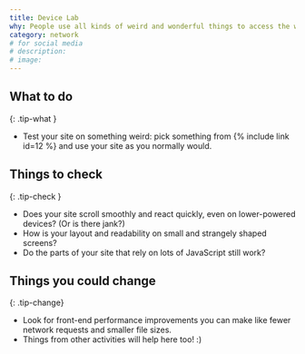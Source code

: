 ```yaml
---
title: Device Lab
why: People use all kinds of weird and wonderful things to access the web. The devices in the lab are good to test on for their own sake, but also act as good proxies for new tech that sometimes acts like old tech (think watches, embedded screens, things like that...)
category: network
# for social media
# description:
# image:
---
```


## What to do
{: .tip-what }

- Test your site on something weird: pick something from {% include link id=12 %} and use your site as you normally would.

## Things to check
{: .tip-check }

- Does  your site scroll smoothly and react quickly, even on lower-powered devices? (Or is there jank?)
- How is your layout and readability on small and strangely shaped screens?
- Do the parts of your site that rely on lots of JavaScript still work?

## Things you could change
{: .tip-change}

- Look for front-end performance improvements you can make like fewer network requests and smaller file sizes.
- Things from other activities will help here too! :)
